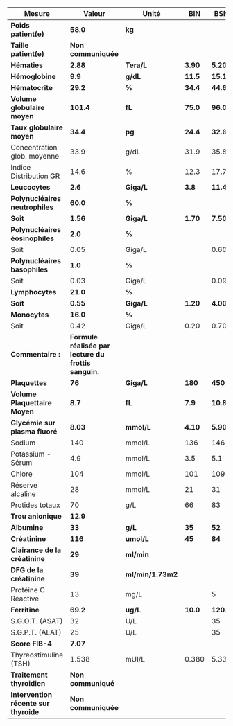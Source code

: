 |                Mesure               |                       Valeur                       |      Unité      |   BIN  |   BSN   |
|-------------------------------------|----------------------------------------------------|-----------------|--------|---------|
|         **Poids patient(e)**        |                      **58.0**                      |      **kg**     |        |         |
|        **Taille patient(e)**        |                 **Non communiquée**                |                 |        |         |
|             **Hématies**            |                      **2.88**                      |    **Tera/L**   |**3.90**| **5.20**|
|           **Hémoglobine**           |                       **9.9**                      |     **g/dL**    |**11.5**| **15.1**|
|           **Hématocrite**           |                      **29.2**                      |      **%**      |**34.4**| **44.6**|
|     **Volume globulaire moyen**     |                      **101.4**                     |      **fL**     |**75.0**| **96.0**|
|      **Taux globulaire moyen**      |                      **34.4**                      |      **pg**     |**24.4**| **32.6**|
|     Concentration glob. moyenne     |                        33.9                        |       g/dL      |  31.9  |   35.8  |
|        Indice Distribution GR       |                        14.6                        |        %        |  12.3  |   17.7  |
|            **Leucocytes**           |                       **2.6**                      |    **Giga/L**   | **3.8**| **11.4**|
|   **Polynucléaires neutrophiles**   |                      **60.0**                      |      **%**      |        |         |
|               **Soit**              |                      **1.56**                      |    **Giga/L**   |**1.70**| **7.50**|
|   **Polynucléaires éosinophiles**   |                       **2.0**                      |      **%**      |        |         |
|                 Soit                |                        0.05                        |      Giga/L     |        |   0.60  |
|    **Polynucléaires basophiles**    |                       **1.0**                      |      **%**      |        |         |
|                 Soit                |                        0.03                        |      Giga/L     |        |   0.09  |
|           **Lymphocytes**           |                      **21.0**                      |      **%**      |        |         |
|               **Soit**              |                      **0.55**                      |    **Giga/L**   |**1.20**| **4.00**|
|            **Monocytes**            |                      **16.0**                      |      **%**      |        |         |
|                 Soit                |                        0.42                        |      Giga/L     |  0.20  |   0.70  |
|          **Commentaire :**          |**Formule réalisée par lecture du frottis sanguin.**|                 |        |         |
|            **Plaquettes**           |                       **76**                       |    **Giga/L**   | **180**| **450** |
|    **Volume Plaquettaire Moyen**    |                       **8.7**                      |      **fL**     | **7.9**| **10.8**|
|    **Glycémie sur plasma fluoré**   |                      **8.03**                      |    **mmol/L**   |**4.10**| **5.90**|
|                Sodium               |                         140                        |      mmol/L     |   136  |   146   |
|          Potassium - Sérum          |                         4.9                        |      mmol/L     |   3.5  |   5.1   |
|                Chlore               |                         104                        |      mmol/L     |   101  |   109   |
|           Réserve alcaline          |                         28                         |      mmol/L     |   21   |    31   |
|           Protides totaux           |                         70                         |       g/L       |   66   |    83   |
|          **Trou anionique**         |                      **12.9**                      |                 |        |         |
|             **Albumine**            |                       **33**                       |     **g/L**     | **35** |  **52** |
|            **Créatinine**           |                       **116**                      |    **umol/L**   | **45** |  **84** |
|    **Clairance de la créatinine**   |                       **29**                       |    **ml/min**   |        |         |
|       **DFG de la créatinine**      |                       **39**                       |**ml/min/1.73m2**|        |         |
|         Protéine C Réactive         |                         13                         |       mg/L      |        |    5    |
|            **Ferritine**            |                      **69.2**                      |     **ug/L**    |**10.0**|**120.0**|
|           S.G.O.T. (ASAT)           |                         32                         |       U/L       |        |    35   |
|           S.G.P.T. (ALAT)           |                         25                         |       U/L       |        |    35   |
|           **Score FIB-4**           |                      **7.07**                      |                 |        |         |
|        Thyréostimuline (TSH)        |                        1.538                       |      mUI/L      |  0.380 |  5.330  |
|      **Traitement thyroidien**      |                 **Non communiqué**                 |                 |        |         |
|**Intervention récente sur thyroide**|                 **Non communiquée**                |                 |        |         |